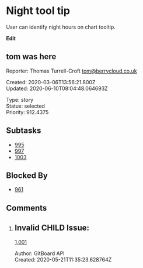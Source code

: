 # Night tool tip

User can identify night hours on chart tooltip.

**Edit**

## **tom was here**

Reporter: Thomas Turrell-Croft <tom@berrycloud.co.uk>  

Created: 2020-03-06T13:56:21.800Z  
Updated: 2020-06-10T08:04:48.064693Z

Type: story  
Status: selected  
Priority: 912.4375

## Subtasks
- [995](995.md "Add blackest theme")
- [997](997.md "Yet another one")
- [1003](1003.md "Yet another another issue")

## Blocked By
- [961](961.md "User detail tabs")

## Comments
1.  ## Invalid CHILD Issue:
    [1,001](1,001.md "This needs to be done")

    Author: GitBoard API  
    Created: 2020-05-21T11:35:23.628764Z  
